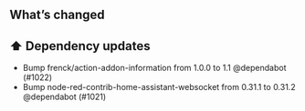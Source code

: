## What’s changed

## ⬆️ Dependency updates

- Bump frenck/action-addon-information from 1.0.0 to 1.1 @dependabot (#1022)
- Bump node-red-contrib-home-assistant-websocket from 0.31.1 to 0.31.2  @dependabot (#1021)
